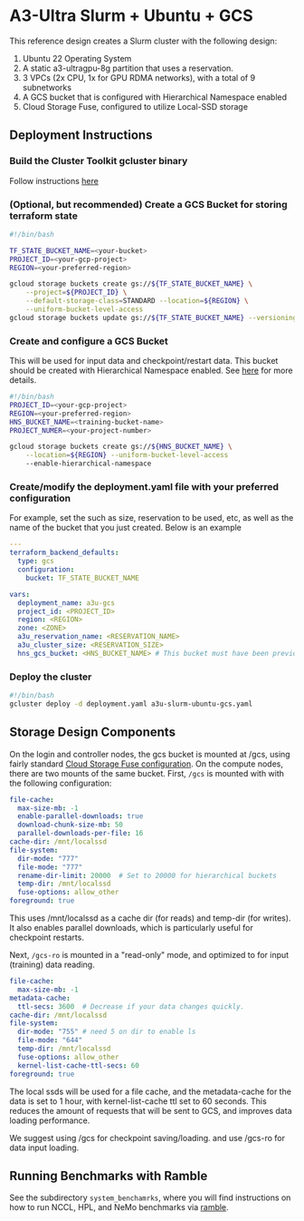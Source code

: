 # A3-Ultra Slurm + Ubuntu + GCS

This reference design creates a Slurm cluster with the following design:

1. Ubuntu 22 Operating System
1. A static a3-ultragpu-8g partition that uses a reservation.
1. 3 VPCs (2x CPU, 1x for GPU RDMA networks), with a total of 9 subnetworks
1. A GCS bucket that is configured with Hierarchical Namespace enabled
1. Cloud Storage Fuse, configured to utilize Local-SSD storage

## Deployment Instructions

### Build the Cluster Toolkit gcluster binary

Follow instructions
[here](https://cloud.google.com/cluster-toolkit/docs/setup/configure-environment)

### (Optional, but recommended) Create a GCS Bucket for storing terraform state

```bash
#!/bin/bash

TF_STATE_BUCKET_NAME=<your-bucket>
PROJECT_ID=<your-gcp-project>
REGION=<your-preferred-region>

gcloud storage buckets create gs://${TF_STATE_BUCKET_NAME} \
    --project=${PROJECT_ID} \
    --default-storage-class=STANDARD --location=${REGION} \
    --uniform-bucket-level-access
gcloud storage buckets update gs://${TF_STATE_BUCKET_NAME} --versioning
```

### Create and configure a GCS Bucket

This will be used for input data and checkpoint/restart data. This bucket should
be created with Hierarchical Namespace enabled. See
[here](https://cloud.google.com/storage/docs/hns-overview) for more details.

```bash
#!/bin/bash
PROJECT_ID=<your-gcp-project>
REGION=<your-preferred-region>
HNS_BUCKET_NAME=<training-bucket-name>
PROJECT_NUMER=<your-project-number>

gcloud storage buckets create gs://${HNS_BUCKET_NAME} \
    --location=${REGION} --uniform-bucket-level-access
    --enable-hierarchical-namespace

```

### Create/modify the deployment.yaml file with your preferred configuration

For example, set the such as size, reservation to be used, etc, as well as the
name of the bucket that you just created. Below is an example

```yaml
---
terraform_backend_defaults:
  type: gcs
  configuration:
    bucket: TF_STATE_BUCKET_NAME

vars:
  deployment_name: a3u-gcs
  project_id: <PROJECT_ID>
  region: <REGION>
  zone: <ZONE>
  a3u_reservation_name: <RESERVATION_NAME>
  a3u_cluster_size: <RESERVATION_SIZE>
  hns_gcs_bucket: <HNS_BUCKET_NAME> # This bucket must have been previously created

```

### Deploy the cluster

```bash
#!/bin/bash
gcluster deploy -d deployment.yaml a3u-slurm-ubuntu-gcs.yaml
```

## Storage Design Components

On the login and controller nodes, the gcs bucket is mounted at /gcs, using
fairly standard [Cloud Storage Fuse configuration](https://cloud.google.com/storage/docs/cloud-storage-fuse/config-file). On the compute nodes, there are two
mounts of the same bucket.  First, `/gcs` is mounted with with the following
configuration:

```yaml
file-cache:
  max-size-mb: -1
  enable-parallel-downloads: true
  download-chunk-size-mb: 50
  parallel-downloads-per-file: 16
cache-dir: /mnt/localssd
file-system:
  dir-mode: "777"
  file-mode: "777"
  rename-dir-limit: 20000  # Set to 20000 for hierarchical buckets
  temp-dir: /mnt/localssd
  fuse-options: allow_other
foreground: true
```

This uses /mnt/localssd as a cache dir (for reads) and temp-dir (for writes).
It also enables parallel downloads, which is particularly useful for
checkpoint restarts.

Next, `/gcs-ro` is mounted in a "read-only" mode, and optimized to for
input (training) data reading.

```yaml
file-cache:
  max-size-mb: -1
metadata-cache:
  ttl-secs: 3600  # Decrease if your data changes quickly.
cache-dir: /mnt/localssd
file-system:
  dir-mode: "755" # need 5 on dir to enable ls
  file-mode: "644"
  temp-dir: /mnt/localssd
  fuse-options: allow_other
  kernel-list-cache-ttl-secs: 60
foreground: true
```

The local ssds will be used for a file cache, and the metadata-cache
for the data is set to 1 hour, with kernel-list-cache ttl set to 60 seconds.
This reduces the amount of requests that will be sent to GCS, and improves
data loading performance.

We suggest using /gcs for checkpoint saving/loading. and use /gcs-ro for
data input loading.

## Running Benchmarks with Ramble

See the subdirectory `system_benchamrks`, where you will find instructions
on how to run NCCL, HPL, and NeMo benchmarks via
[ramble](https://github.com/GoogleCloudPlatform/ramble).
